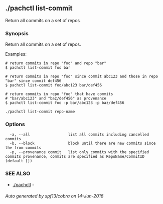 ## ./pachctl list-commit

Return all commits on a set of repos

### Synopsis


Return all commits on a set of repos.

Examples:

	# return commits in repo "foo" and repo "bar"
	$ pachctl list-commit foo bar

	# return commits in repo "foo" since commit abc123 and those in repo "bar" since commit def456
	$ pachctl list-commit foo/abc123 bar/def456

	# return commits in repo "foo" that have commits
	# "bar/abc123" and "baz/def456" as provenance
	$ pachctl list-commit foo -p bar/abc123 -p baz/def456



```
./pachctl list-commit repo-name
```

### Options

```
  -a, --all                 list all commits including cancelled commits
  -b, --block               block until there are new commits since the from commits
  -p, --provenance commit   list only commits with the specified commits provenance, commits are specified as RepoName/CommitID (default [])
```

### SEE ALSO
* [./pachctl](./pachctl.md)	 - 

###### Auto generated by spf13/cobra on 14-Jun-2016
